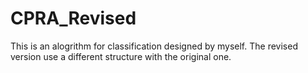 CPRA_Revised
===========
This is an alogrithm for classification designed by myself. The revised version use a different structure with the original one.
